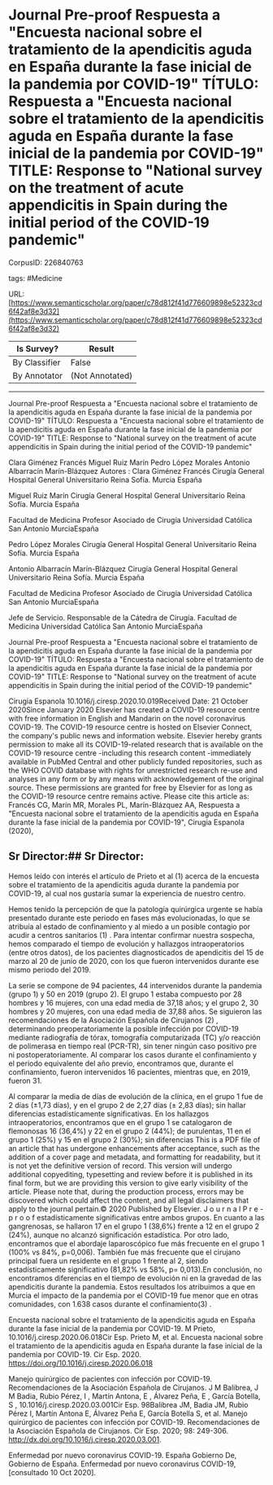 # Journal Pre-proof Respuesta a "Encuesta nacional sobre el tratamiento de la apendicitis aguda en España durante la fase inicial de la pandemia por COVID-19" TÍTULO: Respuesta a "Encuesta nacional sobre el tratamiento de la apendicitis aguda en España durante la fase inicial de la pandemia por COVID-19" TITLE: Response to "National survey on the treatment of acute appendicitis in Spain during the initial period of the COVID-19 pandemic"

CorpusID: 226840763
 
tags: #Medicine

URL: [https://www.semanticscholar.org/paper/c78d812f41d776609898e52323cd6f42af8e3d32](https://www.semanticscholar.org/paper/c78d812f41d776609898e52323cd6f42af8e3d32)
 
| Is Survey?        | Result          |
| ----------------- | --------------- |
| By Classifier     | False |
| By Annotator      | (Not Annotated) |

---

Journal Pre-proof Respuesta a "Encuesta nacional sobre el tratamiento de la apendicitis aguda en España durante la fase inicial de la pandemia por COVID-19" TÍTULO: Respuesta a "Encuesta nacional sobre el tratamiento de la apendicitis aguda en España durante la fase inicial de la pandemia por COVID-19" TITLE: Response to "National survey on the treatment of acute appendicitis in Spain during the initial period of the COVID-19 pandemic"


Clara Giménez 
Francés Miguel 
Ruiz Marín 
Pedro López 
Morales Antonio 
Albarracín Marín-Blázquez 
Autores : Clara 
Giménez Francés 
Cirugía General Hospital General Universitario Reina Sofía. Murcia
España

Miguel Ruiz Marín 
Cirugía General Hospital General Universitario Reina Sofía. Murcia
España

Facultad de Medicina
Profesor Asociado de Cirugía
Universidad Católica San Antonio
MurciaEspaña

Pedro López Morales 
Cirugía General Hospital General Universitario Reina Sofía. Murcia
España

Antonio Albarracín Marín-Blázquez 
Cirugía General Hospital General Universitario Reina Sofía. Murcia
España

Facultad de Medicina
Profesor Asociado de Cirugía
Universidad Católica San Antonio
MurciaEspaña

Jefe de Servicio. Responsable de la Cátedra de Cirugía. Facultad de Medicina
Universidad Católica San Antonio
MurciaEspaña

Journal Pre-proof Respuesta a "Encuesta nacional sobre el tratamiento de la apendicitis aguda en España durante la fase inicial de la pandemia por COVID-19" TÍTULO: Respuesta a "Encuesta nacional sobre el tratamiento de la apendicitis aguda en España durante la fase inicial de la pandemia por COVID-19" TITLE: Response to "National survey on the treatment of acute appendicitis in Spain during the initial period of the COVID-19 pandemic"

Cirugia Espanola
10.1016/j.ciresp.2020.10.019Received Date: 21 October 2020Since January 2020 Elsevier has created a COVID-19 resource centre with free information in English and Mandarin on the novel coronavirus COVID-19. The COVID-19 resource centre is hosted on Elsevier Connect, the company's public news and information website. Elsevier hereby grants permission to make all its COVID-19-related research that is available on the COVID-19 resource centre -including this research content -immediately available in PubMed Central and other publicly funded repositories, such as the WHO COVID database with rights for unrestricted research re-use and analyses in any form or by any means with acknowledgement of the original source. These permissions are granted for free by Elsevier for as long as the COVID-19 resource centre remains active.
Please cite this article as: Francés CG, Marín MR, Morales PL, Marín-Blázquez AA, Respuesta a "Encuesta nacional sobre el tratamiento de la apendicitis aguda en España durante la fase inicial de la pandemia por COVID-19", Cirugia Espanola (2020),

## Sr Director:## Sr Director:

Hemos leído con interés el artículo de Prieto et al (1) acerca de la encuesta sobre el tratamiento de la apendicitis aguda durante la pandemia por COVID-19, al cual nos gustaría sumar la experiencia de nuestro centro.

Hemos tenido la percepción de que la patología quirúrgica urgente se había presentado durante este periodo en fases más evolucionadas, lo que se atribuía al estado de confinamiento y al miedo a un posible contagio por acudir a centros sanitarios (1) . Para intentar confirmar nuestra sospecha, hemos comparado el tiempo de evolución y hallazgos intraoperatorios (entre otros datos), de los pacientes diagnosticados de apendicitis del 15 de marzo al 20 de junio de 2020, con los que fueron intervenidos durante ese mismo periodo del 2019.

La serie se compone de 94 pacientes, 44 intervenidos durante la pandemia (grupo 1) y 50 en 2019 (grupo 2). El grupo 1 estaba compuesto por 28 hombres y 16 mujeres, con una edad media de 37,18 años; y el grupo 2, 30 hombres y 20 mujeres, con una edad media de 37,88 años. Se siguieron las recomendaciones de la Asociación Española de Cirujanos (2) , determinando preoperatoriamente la posible infección por COVID-19 mediante radiografía de tórax, tomografía computarizada (TC) y/o reacción de polimerasa en tiempo real (PCR-TR), sin tener ningún caso positivo pre ni postoperatoriamente. Al comparar los casos durante el confinamiento y el periodo equivalente del año previo, encontramos que, durante el confinamiento, fueron intervenidos 16 pacientes, mientras que, en 2019, fueron 31.

Al comparar la media de días de evolución de la clínica, en el grupo 1 fue de 2 días (±1,73 días), y en el grupo 2 de 2,27 días (± 2,83 días); sin hallar diferencias estadísticamente significativas. En los hallazgos intraoperatorios, encontramos que en el grupo 1 se catalogaron de flemonosas 16 (36,4%) y 22 en el grupo 2 (44%); de purulentas, 11 en el grupo 1 (25%) y 15 en el grupo 2 (30%); sin diferencias
 This is a PDF file of an article that has undergone enhancements after acceptance, such as the addition of a cover page and metadata, and formatting for readability, but it is not yet the definitive version of record. This version will undergo additional copyediting, typesetting and review before it is published in its final form, but we are providing this version to give early visibility of the article. Please note that, during the production process, errors may be discovered which could affect the content, and all legal disclaimers that apply to the journal pertain.© 2020 Published by Elsevier.
J o u r n a l P r e -p r o o f estadísticamente significativas entre ambos grupos. En cuanto a las gangrenosas, se hallaron 17 en el grupo 1 (38,6%) frente a 12 en el grupo 2 (24%), aunque no alcanzó significación estadística. Por otro lado, encontramos que el abordaje laparoscópico fue más frecuente en el grupo 1 (100% vs 84%, p=0,006). También fue más frecuente que el cirujano principal fuera un residente en el grupo 1 frente al 2, siendo estadísticamente significativo (81,82% vs 58%, p= 0,013).En conclusión, no encontramos diferencias en el tiempo de evolución ni en la gravedad de las apendicitis durante la pandemia. Estos resultados los atribuimos a que en Murcia el impacto de la pandemia por el COVID-19 fue menor que en otras comunidades, con 1.638 casos durante el confinamiento(3) .

Encuesta nacional sobre el tratamiento de la apendicitis aguda en España durante la fase inicial de la pandemia por COVID-19. M Prieto, 10.1016/j.ciresp.2020.06.018Cir Esp. Prieto M, et al. Encuesta nacional sobre el tratamiento de la apendicitis aguda en España durante la fase inicial de la pandemia por COVID-19. Cir Esp. 2020. https://doi.org/10.1016/j.ciresp.2020.06.018

Manejo quirúrgico de pacientes con infección por COVID-19. Recomendaciones de la Asociación Española de Cirujanos. J M Balibrea, J M Badia, Rubio Pérez, I , Martín Antona, E , Álvarez Peña, E , García Botella, S , 10.1016/j.ciresp.2020.03.001Cir Esp. 98Balibrea JM, Badia JM, Rubio Pérez I, Martín Antona E, Álvarez Peña E, García Botella S, et al. Manejo quirúrgico de pacientes con infección por COVID-19. Recomendaciones de la Asociación Española de Cirujanos. Cir Esp. 2020; 98: 249-306. http://dx.doi.org/10.1016/j.ciresp.2020.03.001.

Enfermedad por nuevo coronavirus COVID-19. España Gobierno De, Gobierno de España. Enfermedad por nuevo coronavirus COVID-19, [consultado 10 Oct 2020].